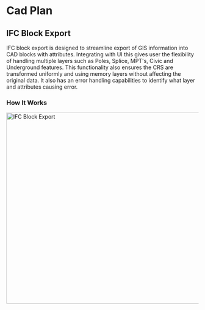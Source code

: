 # Cad Plan

## IFC Block Export

IFC block export is designed to streamline export of GIS information into CAD blocks with attributes. Integrating with UI this gives user the flexibility of handling multiple layers such as Poles, Splice, MPT's, Civic and Underground features. This functionality also ensures the CRS are transformed uniformly and using memory layers without affecting the original data. It also has an error handling capabilities to identify what layer and attributes causing error. 

### How It Works

<a class="" data-lightbox="IFC Block Export" href="_static/ifc_block_export.gif" title="IFC Block Export" data-title="IFC Block Export"><img src="_static/ifc_block_export.gif" class="align-center" width="800px" height="500px" alt="IFC Block Export">
</a>


